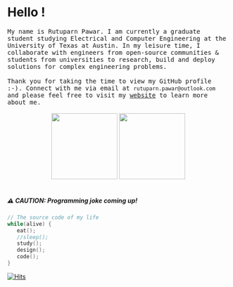 #  Hello !

<samp>
My name is Rutuparn Pawar. I am currently a graduate student studying Electrical and Computer Engineering at the University of Texas at Austin. In my leisure time, I  collaborate with engineers from open-source communities & students from universities to research, build and deploy solutions for complex engineering problems.
</samp>
<br><br>

<samp>
Thank you for taking the time to view my GitHub profile :-). Connect with me via email at <code>rutuparn.pawar@outlook.com</code> and please feel free to visit my <a href="https://inputblackboxoutput.netlify.app/">website</a> to learn more about me.
</samp>
<br><br>

<div align= "center">
  <img height= "150" src="https://github-readme-stats-ashen-tau-73.vercel.app/api?username=InputBlackBoxOutput&show_icons=true&locale=en&count_private=true&custom_title=My%20GitHub%20Stats&disable_animations=true&theme=react" />
  <img height= "150" src="https://github-readme-stats-ashen-tau-73.vercel.app/api/top-langs/?username=InputBlackBoxOutput&theme=react&layout=compact&hide=ada,tcl,VHDL,HTML,CSS" />
</div>

<br>


##### ⚠️ CAUTION: Programming joke coming up!
``` c
// The source code of my life 
while(alive) {
   eat();
   //sleep();
   study();
   design();
   code();
}
```

[![Hits](https://hits.seeyoufarm.com/api/count/incr/badge.svg?url=https%3A%2F%2Fgithub.com%2FInputBlackBoxOutput%2FInputBlackBoxOutput&count_bg=%2392B792&title_bg=%23555555&icon=&icon_color=%23E7E7E7&title=hits&edge_flat=false)](https://hits.seeyoufarm.com)
